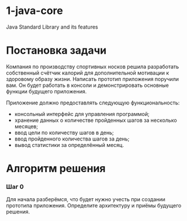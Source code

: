 # 1-java-core
Java Standard Library and its features

Постановка задачи
=================

Компания по производству спортивных носков решила разработать собственный счётчик калорий для дополнительной мотивации к здоровому образу жизни. Написать прототип приложения поручили вам. Он будет работать в консоли и демонстрировать основные функции будущего приложения.

Приложение должно предоставлять следующую функциональность:

*   консольный интерфейс для управления программой;
*   хранение данных о количестве пройденных шагов за несколько месяцев;
*   ввод цели по количеству шагов в день;
*   ввод пройденного количества шагов за день;
*   вывод статистики за определённый месяц.

Алгоритм решения
================

### Шаг 0

Для начала разберёмся, что будет нужно учесть при создании прототипа приложения. Определите архитектуру и приёмы будущего решения.
